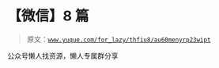 # 【微信】8 篇

> 原文：[`www.yuque.com/for_lazy/thfiu8/au60menyrp23wipt`](https://www.yuque.com/for_lazy/thfiu8/au60menyrp23wipt)



公众号懒人找资源，懒人专属群分享